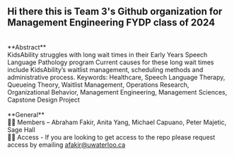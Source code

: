 ## Hi there this is Team 3's Github organization for Management Engineering FYDP class of 2024
<br>
**Abstract**
<br>
KidsAbility struggles with long wait times in their Early Years Speech Language Pathology program Current causes for these long wait times include KidsAbility’s waitlist management, scheduling methods and administrative process. Keywords: Healthcare, Speech Language Therapy, Queueing Theory, Waitlist Management, Operations Research, Organizational Behavior, Management Engineering, Management Sciences, Capstone Design Project
<br><br>
**General**
<br>
🙋‍♀️ Members – Abraham Fakir, Anita Yang, Michael Capuano, Peter Majetic, Sage Hall 
<br>
👩‍💻 Access - If you are looking to get access to the repo please request access by emailing <a href="afakir@uwaterloo.ca">afakir@uwaterloo.ca</a>
